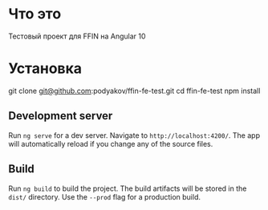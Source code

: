 # Что это

Тестовый проект для FFIN на Angular 10

# Установка

git clone git@github.com:podyakov/ffin-fe-test.git
cd ffin-fe-test
npm install

## Development server

Run `ng serve` for a dev server. Navigate to `http://localhost:4200/`. The app will automatically reload if you change any of the source files.

## Build

Run `ng build` to build the project. The build artifacts will be stored in the `dist/` directory. Use the `--prod` flag for a production build.
